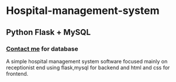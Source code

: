 # Hospital-management-system
## Python Flask + MySQL
### [Contact me](mailto:vidhey.bhogadi2003@gmail.com) for database
A simple hospital management system software focused mainly on receptionist end using flask,mysql for backend and html and css for frontend.
